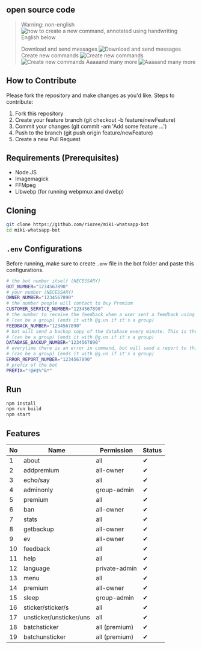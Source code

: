 ## open source code 
> Warning: non-english
![how to create a new command, annotated using handwriting](res/readme/wleowleo.png)
> English below  
>
>Download and send messages
![Download and send messages](res/readme/message.gif)
>Create new commands
![Create new commands](res/readme/command.gif)
![Create new commands](res/readme/metadata.gif)
> Aaaaand many more
![Aaaaand many more](res/readme/context.gif)

## How to Contribute
Please fork the repository and make changes as you'd like.
Steps to contribute:
1. Fork this repository
2. Create your feature branch (git checkout -b feature/newFeature)
3. Commit your changes (git commit -am 'Add some feature ...')
4. Push to the branch (git push origin feature/newFeature)
5. Create a new Pull Request


## Requirements (Prerequisites)

-   Node.JS
-   Imagemagick
-   FFMpeg
-   Libwebp (for running webpmux and dwebp)

## Cloning
```sh
git clone https://github.com/riozee/miki-whatsapp-bot
cd miki-whatsapp-bot
```

## `.env` Configurations
Before running, make sure to create `.env` file in the bot folder and paste this configurations.

```sh
# the bot number itself (NECESSARY)
BOT_NUMBER="1234567890"
# your number (NECESSARY)
OWNER_NUMBER="1234567890"
# the number people will contact to buy Premium
CUSTOMER_SERVICE_NUMBER="1234567890"
# the number to receive the feedback when a user sent a feedback using /feedback command
# (can be a group) (ends it with @g.us if it's a group)
FEEDBACK_NUMBER="1234567890"
# bot will send a backup copy of the database every minute. This is the number to send to
# (can be a group) (ends it with @g.us if it's a group)
DATABASE_BACKUP_NUMBER="1234567890"
# everytime there is an error in command, bot will send a report to this number
# (can be a group) (ends it with @g.us if it's a group)
ERROR_REPORT_NUMBER="1234567890"
# prefix of the bot
PREFIX="!@#$%^&*"
```

## Run

```sh
npm install
npm run build
npm start
```

## Features

| No  | Name                    | Permission    | Status |
| --- | ----------------------- | ------------- | ------ |
| 1   | about                   | all           | ✔      |
| 2   | addpremium              | all-owner     | ✔      |
| 3   | echo/say                | all           | ✔      |
| 4   | adminonly               | group-admin   | ✔      |
| 5   | premium                 | all           | ✔      |
| 6   | ban                     | all-owner     | ✔      |
| 7   | stats                   | all           | ✔      |
| 8   | getbackup               | all-owner     | ✔      |
| 9   | ev                      | all-owner     | ✔      |
| 10  | feedback                | all           | ✔      |
| 11  | help                    | all           | ✔      |
| 12  | language                | private-admin | ✔      |
| 13  | menu                    | all           | ✔      |
| 14  | premium                 | all-owner     | ✔      |
| 15  | sleep                   | group-admin   | ✔      |
| 16  | sticker/sticker/s       | all           | ✔      |
| 17  | unsticker/unsticker/uns | all           | ✔      |
| 18  | batchsticker            | all (premium) | ✔      |
| 19  | batchunsticker          | all (premium) | ✔      |
